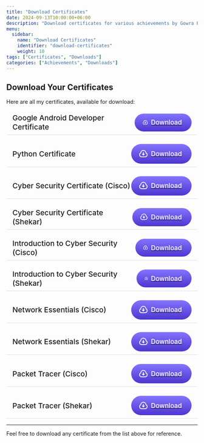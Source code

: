 ```yaml
---
title: "Download Certificates"
date: 2024-09-13T10:00:00+06:00
description: "Download certificates for various achievements by Gowra Pavan Kumar."
menu:
  sidebar:
    name: "Download Certificates"
    identifier: "download-certificates"
    weight: 10
tags: ["Certificates", "Downloads"]
categories: ["Achievements", "Downloads"]
---
```


<style>
.certificate-row {
  display: flex;
  justify-content: space-between;
  align-items: center;
  margin-bottom: 1rem;
  padding: 0.5rem 1rem;
  border-bottom: 1px solid #ddd;
}

.certificate-name {
  font-size: 1.2rem;
  font-weight: 500;
}

.cssbuttons-io-button {
  display: flex;
  align-items: center;
  font-family: inherit;
  cursor: pointer;
  font-weight: 500;
  font-size: 17px;
  padding: 0.8em 1.5em 0.8em 1.2em;
  color: white;
  background: linear-gradient(
    0deg,
    rgba(77, 54, 208, 1) 0%,
    rgba(132, 116, 254, 1) 100%
  );
  border: none;
  border-radius: 20em;
}

.cssbuttons-io-button svg {
  margin-right: 8px;
}

.cssbuttons-io-button:hover {
  box-shadow: 0 0.5em 1.5em -0.5em rgba(77, 54, 208, 0.74);
}
</style>

## Download Your Certificates

Here are all my certificates, available for download:

<div class="certificate-row">
  <span class="certificate-name">Google Android Developer Certificate</span>
  <a href="/files/G_ANDROID.pdf" download>
    <button class="cssbuttons-io-button">
      <svg
        xmlns="http://www.w3.org/2000/svg"
        viewBox="0 0 24 24"
        width="24"
        height="24"
      >
        <path fill="none" d="M0 0h24v24H0z"></path>
        <path
          fill="currentColor"
          d="M1 14.5a6.496 6.496 0 0 1 3.064-5.519 8.001 8.001 0 0 1 15.872 0 6.5 6.5 0 0 1-2.936 12L7 21c-3.356-.274-6-3.078-6-6.5zm15.848 4.487a4.5 4.5 0 0 0 2.03-8.309l-.807-.503-.12-.942a6.001 6.001 0 0 0-11.903 0l-.12.942-.805.503a4.5 4.5 0 0 0 2.029 8.309l.173.013h9.35l.173-.013zM13 12h3l-4 5-4-5h3V8h2v4z"
        ></path>
      </svg>
      <span>Download</span>
    </button>
  </a>
</div>

<div class="certificate-row">
  <span class="certificate-name">Python Certificate</span>
  <a href="/files/MI_PYTHON.pdf" download>
    <button class="cssbuttons-io-button">
      <svg
        xmlns="http://www.w3.org/2000/svg"
        viewBox="0 0 24 24"
        width="24"
        height="24"
      >
        <path fill="none" d="M0 0h24v24H0z"></path>
        <path
          fill="currentColor"
          d="M1 14.5a6.496 6.496 0 0 1 3.064-5.519 8.001 8.001 0 0 1 15.872 0 6.5 6.5 0 0 1-2.936 12L7 21c-3.356-.274-6-3.078-6-6.5zm15.848 4.487a4.5 4.5 0 0 0 2.03-8.309l-.807-.503-.12-.942a6.001 6.001 0 0 0-11.903 0l-.12.942-.805.503a4.5 4.5 0 0 0 2.029 8.309l.173.013h9.35l.173-.013zM13 12h3l-4 5-4-5h3V8h2v4z"
        ></path>
      </svg>
      <span>Download</span>
    </button>
  </a>
</div>

<!-- Add more certificates in the same format -->


<div class="certificate-row">
  <span class="certificate-name">Cyber Security Certificate (Cisco)</span>
  <a href="/static/files/GOWRAPAVAN_CYBER_SECURITY_CISCO.pdf" download>
    <button class="cssbuttons-io-button">
      <svg xmlns="http://www.w3.org/2000/svg" viewBox="0 0 24 24" width="24" height="24">
        <path fill="none" d="M0 0h24v24H0z"></path>
        <path fill="currentColor" d="M1 14.5a6.496 6.496 0 0 1 3.064-5.519 8.001 8.001 0 0 1 15.872 0 6.5 6.5 0 0 1-2.936 12L7 21c-3.356-.274-6-3.078-6-6.5zm15.848 4.487a4.5 4.5 0 0 0 2.03-8.309l-.807-.503-.12-.942a6.001 6.001 0 0 0-11.903 0l-.12.942-.805.503a4.5 4.5 0 0 0 2.029 8.309l.173.013h9.35l.173-.013zM13 12h3l-4 5-4-5h3V8h2v4z"></path>
      </svg>
      <span>Download</span>
    </button>
  </a>
</div>

<div class="certificate-row">
  <span class="certificate-name">Cyber Security Certificate (Shekar)</span>
  <a href="/static/files/GOWRAPAVAN_CYBER_SECURITY_SHEKAR.pdf" download>
    <button class="cssbuttons-io-button">
      <svg xmlns="http://www.w3.org/2000/svg" viewBox="0 0 24 24" width="24" height="24">
        <path fill="none" d="M0 0h24v24H0z"></path>
        <path fill="currentColor" d="M1 14.5a6.496 6.496 0 0 1 3.064-5.519 8.001 8.001 0 0 1 15.872 0 6.5 6.5 0 0 1-2.936 12L7 21c-3.356-.274-6-3.078-6-6.5zm15.848 4.487a4.5 4.5 0 0 0 2.03-8.309l-.807-.503-.12-.942a6.001 6.001 0 0 0-11.903 0l-.12.942-.805.503a4.5 4.5 0 0 0 2.029 8.309l.173.013h9.35l.173-.013zM13 12h3l-4 5-4-5h3V8h2v4z"></path>
      </svg>
      <span>Download</span>
    </button>
  </a>
</div>

<div class="certificate-row">
  <span class="certificate-name">Introduction to Cyber Security (Cisco)</span>
  <a href="/static/files/GOWRAPAVAN_INTRO_TO_CYBER_SECURITY_CISCO.pdf" download>
    <button class="cssbuttons-io-button">
      <svg xmlns="http://www.w3.org/2000/svg" viewBox="0 0 24 24" width="24" height="24">
        <path fill="none" d="M0 0h24v24H0z"></path>
        <path fill="currentColor" d="M1 14.5a6.496 6.496 0 0 1 3.064-5.519 8.001 8.001 0 0 1 15.872 0 6.5 6.5 0 0 1-2.936 12L7 21c-3.356-.274-6-3.078-6-6.5zm15.848 4.487a4.5 4.5 0 0 0 2.03-8.309l-.807-.503-.12-.942a6.001 6.001 0 0 0-11.903 0l-.12.942-.805.503a4.5 4.5 0 0 0 2.029 8.309l.173.013h9.35l.173-.013zM13 12h3l-4 5-4-5h3V8h2v4z"></path>
      </svg>
      <span>Download</span>
    </button>
  </a>
</div>

<div class="certificate-row">
  <span class="certificate-name">Introduction to Cyber Security (Shekar)</span>
  <a href="/static/files/GOWRAPAVAN_INTRO_TO_CYBER_SECURITY_SHEKAR.pdf" download>
    <button class="cssbuttons-io-button">
      <svg xmlns="http://www.w3.org/2000/svg" viewBox="0 0 24 24" width="24" height="24">
        <path fill="none" d="M0 0h24v24H0z"></path>
        <path fill="currentColor" d="M1 14.5a6.496 6.496 0 0 1 3.064-5.519 8.001 8.001 0 0 1 15.872 0 6.5 6.5 0 0 1-2.936 12L7 21c-3.356-.274-6-3.078-6-6.5zm15.848 4.487a4.5 4.5 0 0 0 2.03-8.309l-.807-.503-.12-.942a6.001 6.001 0 0 0-11.903 0l-.12.942-.805.503a4.5 4.5 0 0 0 2.029 8.309l.173.013h9.35l.173-.013zM13 12h3l-4 5-4-5h3V8h2v4z"></path>
      </svg>
      <span>Download</span>
    </button>
  </a>
</div>

<div class="certificate-row">
  <span class="certificate-name">Network Essentials (Cisco)</span>
  <a href="/static/files/GOWRAPAVAN_NETWORK_ESSENTIAL_CISCO.pdf" download>
    <button class="cssbuttons-io-button">
      <svg xmlns="http://www.w3.org/2000/svg" viewBox="0 0 24 24" width="24" height="24">
        <path fill="none" d="M0 0h24v24H0z"></path>
        <path fill="currentColor" d="M1 14.5a6.496 6.496 0 0 1 3.064-5.519 8.001 8.001 0 0 1 15.872 0 6.5 6.5 0 0 1-2.936 12L7 21c-3.356-.274-6-3.078-6-6.5zm15.848 4.487a4.5 4.5 0 0 0 2.03-8.309l-.807-.503-.12-.942a6.001 6.001 0 0 0-11.903 0l-.12.942-.805.503a4.5 4.5 0 0 0 2.029 8.309l.173.013h9.35l.173-.013zM13 12h3l-4 5-4-5h3V8h2v4z"></path>
      </svg>
      <span>Download</span>
    </button>
  </a>
</div>

<div class="certificate-row">
  <span class="certificate-name">Network Essentials (Shekar)</span>
  <a href="/static/files/GOWRAPAVAN_NETWORK_ESSENTIAL_SHEKHAR.pdf" download>
    <button class="cssbuttons-io-button">
      <svg xmlns="http://www.w3.org/2000/svg" viewBox="0 0 24 24" width="24" height="24">
        <path fill="none" d="M0 0h24v24H0z"></path>
        <path fill="currentColor" d="M1 14.5a6.496 6.496 0 0 1 3.064-5.519 8.001 8.001 0 0 1 15.872 0 6.5 6.5 0 0 1-2.936 12L7 21c-3.356-.274-6-3.078-6-6.5zm15.848 4.487a4.5 4.5 0 0 0 2.03-8.309l-.807-.503-.12-.942a6.001 6.001 0 0 0-11.903 0l-.12.942-.805.503a4.5 4.5 0 0 0 2.029 8.309l.173.013h9.35l.173-.013zM13 12h3l-4 5-4-5h3V8h2v4z"></path>
      </svg>
      <span>Download</span>
    </button>
  </a>
</div>

<div class="certificate-row">
  <span class="certificate-name">Packet Tracer (Cisco)</span>
  <a href="/files/GOWRAPAVAN_PACKET_TRACER_CISCO.pdf" download>
    <button class="cssbuttons-io-button">
      <svg xmlns="http://www.w3.org/2000/svg" viewBox="0 0 24 24" width="24" height="24">
        <path fill="none" d="M0 0h24v24H0z"></path>
        <path fill="currentColor" d="M1 14.5a6.496 6.496 0 0 1 3.064-5.519 8.001 8.001 0 0 1 15.872 0 6.5 6.5 0 0 1-2.936 12L7 21c-3.356-.274-6-3.078-6-6.5zm15.848 4.487a4.5 4.5 0 0 0 2.03-8.309l-.807-.503-.12-.942a6.001 6.001 0 0 0-11.903 0l-.12.942-.805.503a4.5 4.5 0 0 0 2.029 8.309l.173.013h9.35l.173-.013zM13 12h3l-4 5-4-5h3V8h2v4z"></path>
      </svg>
      <span>Download</span>
    </button>
  </a>
</div>

<div class="certificate-row">
  <span class="certificate-name">Packet Tracer (Shekar)</span>
  <a href="/files/GOWRAPAVAN_PACKET_TRACER_SHAKER.pdf" download>
    <button class="cssbuttons-io-button">
      <svg xmlns="http://www.w3.org/2000/svg" viewBox="0 0 24 24" width="24" height="24">
        <path fill="none" d="M0 0h24v24H0z"></path>
        <path fill="currentColor" d="M1 14.5a6.496 6.496 0 0 1 3.064-5.519 8.001 8.001 0 0 1 15.872 0 6.5 6.5 0 0 1-2.936 12L7 21c-3.356-.274-6-3.078-6-6.5zm15.848 4.487a4.5 4.5 0 0 0 2.03-8.309l-.807-.503-.12-.942a6.001 6.001 0 0 0-11.903 0l-.12.942-.805.503a4.5 4.5 0 0 0 2.029 8.309l.173.013h9.35l.173-.013zM13 12h3l-4 5-4-5h3V8h2v4z"></path>
      </svg>
      <span>Download</span>
    </button>
  </a>
</div>

---

Feel free to download any certificate from the list above for reference.
